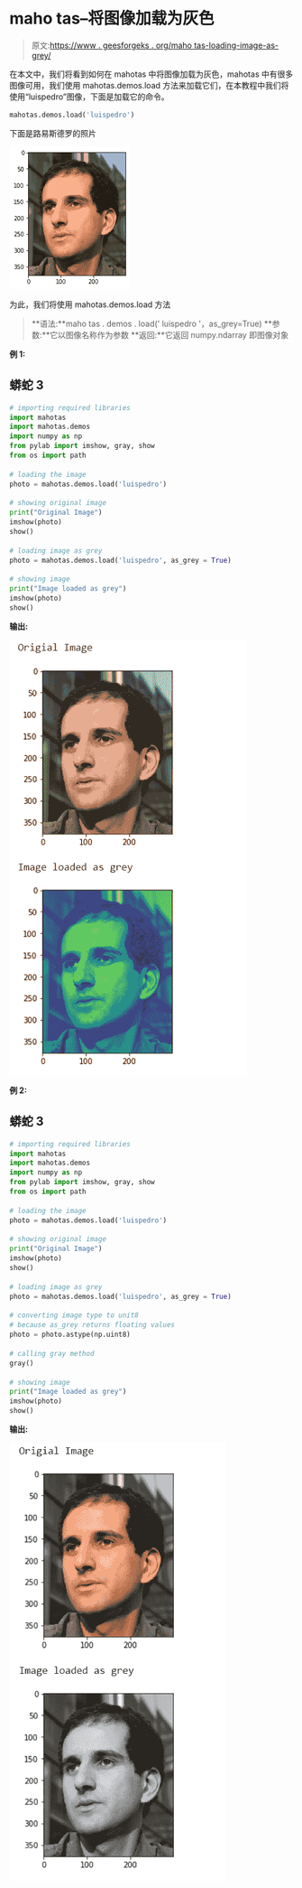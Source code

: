 # maho tas–将图像加载为灰色

> 原文:[https://www . geesforgeks . org/maho tas-loading-image-as-grey/](https://www.geeksforgeeks.org/mahotas-loading-image-as-grey/)

在本文中，我们将看到如何在 mahotas 中将图像加载为灰色，mahotas 中有很多图像可用，我们使用 mahotas.demos.load 方法来加载它们，在本教程中我们将使用“luispedro”图像，下面是加载它的命令。

```py
mahotas.demos.load('luispedro')
```

下面是路易斯德罗的照片

![](img/af76849307e7da8176a40c662f761c77.png)

为此，我们将使用 mahotas.demos.load 方法

> **语法:**maho tas . demos . load(' luispedro '，as_grey=True)
> **参数:**它以图像名称作为参数
> **返回:**它返回 numpy.ndarray 即图像对象

**例 1:**

## 蟒蛇 3

```py
# importing required libraries
import mahotas
import mahotas.demos
import numpy as np
from pylab import imshow, gray, show
from os import path

# loading the image
photo = mahotas.demos.load('luispedro')

# showing original image
print("Original Image")
imshow(photo)
show()

# loading image as grey
photo = mahotas.demos.load('luispedro', as_grey = True)

# showing image
print("Image loaded as grey")
imshow(photo)
show()
```

**输出:**

![](img/3b8f21bfb191578265f1129d8564287a.png)

**例 2:**

## 蟒蛇 3

```py
# importing required libraries
import mahotas
import mahotas.demos
import numpy as np
from pylab import imshow, gray, show
from os import path

# loading the image
photo = mahotas.demos.load('luispedro')

# showing original image
print("Original Image")
imshow(photo)
show()

# loading image as grey
photo = mahotas.demos.load('luispedro', as_grey = True)

# converting image type to unit8
# because as_grey returns floating values
photo = photo.astype(np.uint8)

# calling gray method
gray()

# showing image
print("Image loaded as grey")
imshow(photo)
show()
```

**输出:**

![](img/2e4d01154f16e244eff19eed75da7192.png)